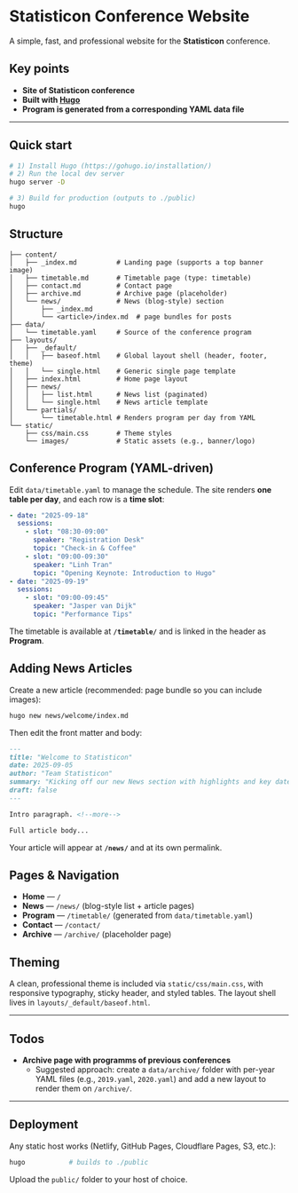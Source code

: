# Statisticon Conference Website

A simple, fast, and professional website for the **Statisticon** conference.

## Key points
- **Site of Statisticon conference**
- **Built with [Hugo](https://gohugo.io/)**
- **Program is generated from a corresponding YAML data file**

---

## Quick start

```bash
# 1) Install Hugo (https://gohugo.io/installation/)
# 2) Run the local dev server
hugo server -D

# 3) Build for production (outputs to ./public)
hugo
```

## Structure

```
├── content/
│   ├── _index.md          # Landing page (supports a top banner image)
│   ├── timetable.md       # Timetable page (type: timetable)
│   ├── contact.md         # Contact page
│   ├── archive.md         # Archive page (placeholder)
│   └── news/              # News (blog-style) section
│       ├── _index.md
│       └── <article>/index.md  # page bundles for posts
├── data/
│   └── timetable.yaml     # Source of the conference program
├── layouts/
│   ├── _default/
│   │   ├── baseof.html    # Global layout shell (header, footer, theme)
│   │   └── single.html    # Generic single page template
│   ├── index.html         # Home page layout
│   ├── news/
│   │   ├── list.html      # News list (paginated)
│   │   └── single.html    # News article template
│   └── partials/
│       └── timetable.html # Renders program per day from YAML
└── static/
    ├── css/main.css       # Theme styles
    └── images/            # Static assets (e.g., banner/logo)
```

## Conference Program (YAML-driven)

Edit `data/timetable.yaml` to manage the schedule. The site renders **one table per day**, and each row is a **time slot**:

```yaml
- date: "2025-09-18"
  sessions:
    - slot: "08:30-09:00"
      speaker: "Registration Desk"
      topic: "Check-in & Coffee"
    - slot: "09:00-09:30"
      speaker: "Linh Tran"
      topic: "Opening Keynote: Introduction to Hugo"
- date: "2025-09-19"
  sessions:
    - slot: "09:00-09:45"
      speaker: "Jasper van Dijk"
      topic: "Performance Tips"
```

The timetable is available at **`/timetable/`** and is linked in the header as **Program**.

## Adding News Articles

Create a new article (recommended: page bundle so you can include images):

```bash
hugo new news/welcome/index.md
```

Then edit the front matter and body:

```md
---
title: "Welcome to Statisticon"
date: 2025-09-05
author: "Team Statisticon"
summary: "Kicking off our new News section with highlights and key dates."
draft: false
---

Intro paragraph. <!--more-->

Full article body...
```

Your article will appear at **`/news/`** and at its own permalink.

## Pages & Navigation

- **Home** — `/`
- **News** — `/news/` (blog-style list + article pages)
- **Program** — `/timetable/` (generated from `data/timetable.yaml`)
- **Contact** — `/contact/`
- **Archive** — `/archive/` (placeholder page)

## Theming

A clean, professional theme is included via `static/css/main.css`, with responsive typography, sticky header, and styled tables. The layout shell lives in `layouts/_default/baseof.html`.

---

## Todos
- **Archive page with programms of previous conferences**
  - Suggested approach: create a `data/archive/` folder with per-year YAML files (e.g., `2019.yaml`, `2020.yaml`) and add a new layout to render them on `/archive/`.

---

## Deployment

Any static host works (Netlify, GitHub Pages, Cloudflare Pages, S3, etc.):

```bash
hugo           # builds to ./public
```

Upload the `public/` folder to your host of choice.
